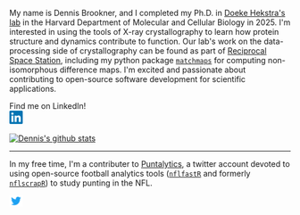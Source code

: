 My name is Dennis Brookner, and I completed my Ph.D. in [Doeke Hekstra's lab](https://hekstralab.fas.harvard.edu/) in the Harvard Department of Molecular and Cellular Biology in 2025. I'm interested in using the tools of X-ray crystallography to learn how protein structure and dynamics contribute to function. Our lab's work on the data-processing side of crystallography can be found as part of [Reciprocal Space Station](https://rs-station.github.io/), including my python package [`matchmaps`](https://rs-station.github.io/matchmaps/) for computing non-isomorphous difference maps. I'm excited and passionate about contributing to open-source software development for scientific applications.

Find me on LinkedIn!  
[<img src="https://github.com/dennisbrookner/dennisbrookner/blob/master/LinkedIn-Logo.png" width=24>](https://www.linkedin.com/in/dennis-brookner/)

[![Dennis's github stats](https://github-readme-stats.vercel.app/api?username=dennisbrookner&hide=stars,issues&show_icons=true&count_private=true)](https://github.com/anuraghazra/github-readme-stats)

---
In my free time, I'm a contributer to [Puntalytics](https://puntalytics.github.io), a twitter account devoted to using open-source football analytics tools ([`nflfastR`](https://github.com/mrcaseb/nflfastR) and formerly [`nflscrapR`](https://github.com/maksimhorowitz/nflscrapR)) to study punting in the NFL.

[<img src="https://github.com/dennisbrookner/dennisbrookner/blob/master/Twitter-Logo.png" width=24>](https://twitter.com/ThePuntRunts)
